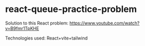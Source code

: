 # react-queue-practice-problem

Solution to this React problem: https://www.youtube.com/watch?v=B9fmr1TpKHE

Technologies used: React+vite+tailwind
